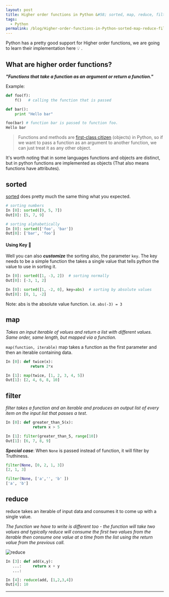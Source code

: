 ```yaml
---
layout: post
title: Higher order functions in Python &#58; sorted, map, reduce, filter
tags:
  - Python
permalink: /blog/Higher-order-functions-in-Python-sorted-map-reduce-filter/
---
```

Python has a pretty good support for Higher order functions, we are going to learn their implementation here :bulb: .

## What are higher order functions?

**_"Functions that take a function as an argument or return a function."_**

Example:

```python
def foo(f):
    f()   # calling the function that is passed

def bar():
    print "Hello bar"

foo(bar) # function bar is passed to function foo.
Hello bar
```

> Functions and methods are [first-class citizen](http://en.wikipedia.org/wiki/First-class_citizen) (objects) in Python, so if we want to pass a function as an argument to another function, we can just treat it as any other object. 

It's worth noting that in some languages functions and objects are distinct, but in python functions are implemented as objects (That also means functions have attributes).

## sorted

[sorted](https://wiki.python.org/moin/HowTo/Sorting) does pretty much the same thing what you expected.

```python
# sorting numbers
In [0]: sorted([9, 5, 7])
Out[0]: [5, 7, 9]

# sorting alphabetically
In [0]: sorted(['foo', 'bar'])
Out[0]: ['bar', 'foo']
```
#### Using Key :key:
Well you can also **_customize_** the sorting also, the parameter `key`.
The key needs to be a simple function the takes a single value that tells python the value to use in sorting it. 

```python
In [0]: sorted([1, -3, 2])  # sorting normally
Out[0]: [-3, 1, 2]

In [0]: sorted([1, -2, 0], key=abs)  # sorting by absolute values
Out[0]: [0, 1, -2]

```
Note: abs is the absolute value function. i.e. `abs(-3) = 3`

## map
*Takes an input iterable of values and return a list with different values. Same order, same length, but mapped via a function.*

`map(function, iterable)`
map takes a function as the first parameter and then an iterable containing data.

```python
In [0]: def twice(x):
           return 2*x

In [1]: map(twice, [1, 2, 3, 4, 5])
Out[1]: [2, 4, 6, 8, 10]
``` 

## filter
*filter takes a function and an iterable and produces an output list of every item on the input list that passes a test*.

```python
In [0]: def greater_than_5(x):
            return x > 5

In [1]: filter(greater_than_5, range[10])
Out[1]: [6, 7, 8, 9]
```
**_Special case_**: When `None` is passed instead of function, it will filter by Truthiness.

```python
filter(None, [0, 2, 1, 3])
[2, 1, 3]

filter(None, ['a','', 'b' ])
['a', 'b']
```

## reduce

reduce takes an iterable of input data and consumes it to come up with a single value.

*The function we have to write is different too - the function will take two values and typically reduce will consume the first two values from the iterable then consume one value at a time from the list using the return value from the previous call.*

![reduce](/assets/reduce/reduce.png)

```python
In [3]: def add(x,y):
   ...:     return x + y
   ...: 

In [4]: reduce(add, [1,2,3,4])
Out[4]: 10
```


---
